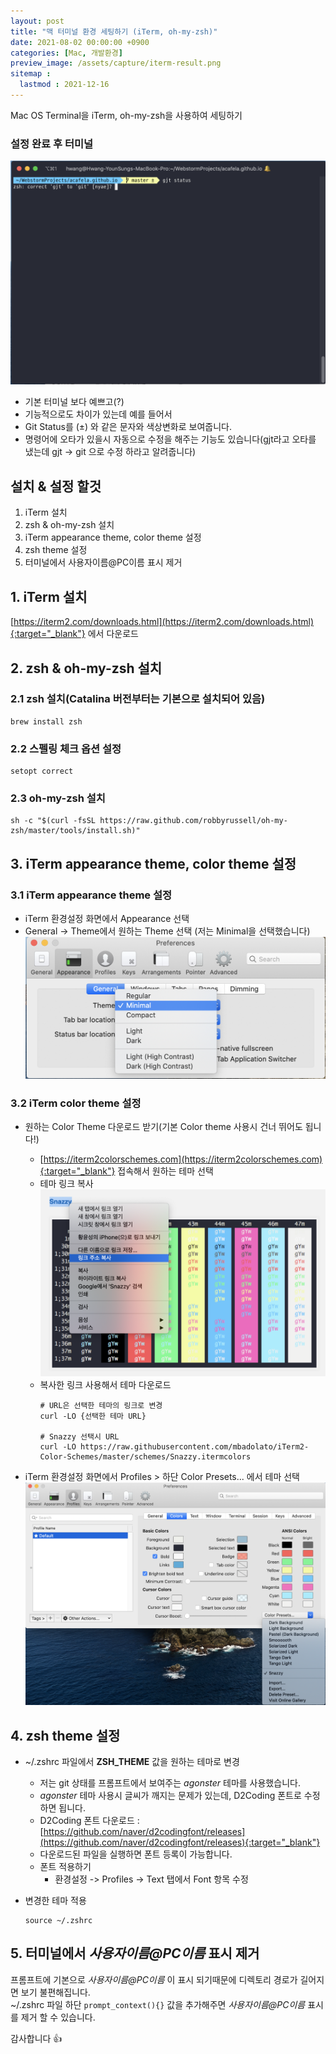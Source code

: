 ```yaml
---
layout: post
title: "맥 터미널 환경 세팅하기 (iTerm, oh-my-zsh)"
date: 2021-08-02 00:00:00 +0900
categories: [Mac, 개발환경]
preview_image: /assets/capture/iterm-result.png
sitemap :
  lastmod : 2021-12-16
---
```


Mac OS Terminal을 iTerm, oh-my-zsh을 사용하여 세팅하기

### 설정 완료 후 터미널

![iterm-result](/assets/capture/iterm-result.png)

- 기본 터미널 보다 예쁘고(?)
- 기능적으로도 차이가 있는데 예를 들어서
- Git Status를 (±) 와 같은 문자와 색상변화로 보여줍니다.
- 명령어에 오타가 있을시 자동으로 수정을 해주는 기능도 있습니다(gjt라고 오타를 냈는데 gjt -> git 으로 수정 하라고 알려줍니다)


## 설치 & 설정 할것

1. iTerm 설치
2. zsh & oh-my-zsh 설치
3. iTerm appearance theme, color theme 설정
4. zsh theme 설정
5. 터미널에서 사용자이름@PC이름 표시 제거

## 1. iTerm 설치

[https://iterm2.com/downloads.html](https://iterm2.com/downloads.html){:target="_blank"} 에서 다운로드

## 2. zsh & oh-my-zsh 설치

### 2.1 zsh 설치(Catalina 버전부터는 기본으로 설치되어 있음)

```shell
brew install zsh
```

### 2.2 스펠링 체크 옵션 설정

```shell
setopt correct
```

### 2.3 oh-my-zsh 설치

```shell
sh -c "$(curl -fsSL https://raw.github.com/robbyrussell/oh-my-zsh/master/tools/install.sh)"
```

## 3. iTerm appearance theme, color theme 설정

### 3.1 iTerm appearance theme 설정

- iTerm 환경설정 화면에서 Appearance 선택
- General -> Theme에서 원하는 Theme 선택 (저는 Minimal을 선택했습니다)
  ![iterm-appearance-theme](/assets/capture/iterm-appearance-theme.png)

### 3.2 iTerm color theme 설정

- 원하는 Color Theme 다운로드 받기(기본 Color theme 사용시 건너 뛰어도 됩니다!)
  - [https://iterm2colorschemes.com](https://iterm2colorschemes.com){:target="_blank"} 접속해서 원하는 테마 선택
  - 테마 링크 복사
    ![iterm-color-theme](/assets/capture/iterm-color-theme.png)
  - 복사한 링크 사용해서 테마 다운로드
    ```shell
    # URL은 선택한 테마의 링크로 변경
    curl -LO {선택한 테마 URL}

    # Snazzy 선택시 URL
    curl -LO https://raw.githubusercontent.com/mbadolato/iTerm2-Color-Schemes/master/schemes/Snazzy.itermcolors
    ```

- iTerm 환경설정 화면에서 Profiles > 하단 Color Presets... 에서 테마 선택
  ![iterm-color-theme-select](/assets/capture/iterm-color-theme-select.png)

## 4. zsh theme 설정

- ~/.zshrc 파일에서 __ZSH_THEME__ 값을 원하는 테마로 변경
  - 저는 git 상태를 프롬프트에서 보여주는 _agonster_ 테마를 사용했습니다.
  - _agonster_ 테마 사용시 글씨가 깨지는 문제가 있는데, D2Coding 폰트로 수정하면 됩니다.
  - D2Coding 폰트 다운로드 : [https://github.com/naver/d2codingfont/releases](https://github.com/naver/d2codingfont/releases){:target="_blank"}
  - 다운로드된 파일을 실행하면 폰트 등록이 가능합니다.
  - 폰트 적용하기
    - 환경설정 -> Profiles -> Text 탭에서 Font 항목 수정

- 변경한 테마 적용

  ```shell
  source ~/.zshrc
  ```

## 5. 터미널에서 _사용자이름@PC이름_ 표시 제거

프롬프트에 기본으로 _사용자이름@PC이름_ 이 표시 되기때문에 디렉토리 경로가 길어지면 보기 불편해집니다.  
~/.zshrc 파일 하단 `prompt_context(){}` 값을 추가해주면 _사용자이름@PC이름_ 표시를 제거 할 수 있습니다.

감사합니다 👍